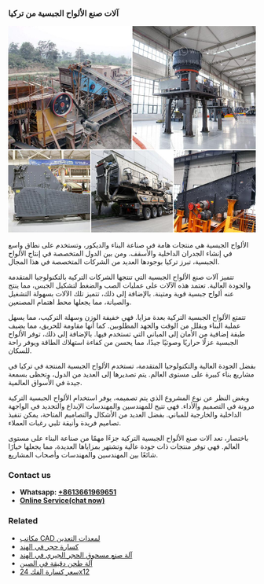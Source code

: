 <h3>آلات صنع الألواح الجبسية من تركيا</h3><img src='1701746203.jpg' alt=''><p>الألواح الجبسية هي منتجات هامة في صناعة البناء والديكور، وتستخدم على نطاق واسع في إنشاء الجدران الداخلية والأسقف. ومن بين الدول المتخصصة في إنتاج الألواح الجبسية، تبرز تركيا بوجودها العديد من الشركات المتخصصة في هذا المجال.</p><p>تتميز آلات صنع الألواح الجبسية التي تنتجها الشركات التركية بالتكنولوجيا المتقدمة والجودة العالية. تعتمد هذه الآلات على عمليات الصب والضغط لتشكيل الجبس، مما ينتج عنه ألواح جبسية قوية ومتينة. بالإضافة إلى ذلك، تتميز تلك الآلات بسهولة التشغيل والصيانة، مما يجعلها محط اهتمام المصنعين.</p><p>تتمتع الألواح الجبسية التركية بعدة مزايا. فهي خفيفة الوزن وسهلة التركيب، مما يسهل عملية البناء ويقلل من الوقت والجهد المطلوبين. كما أنها مقاومة للحريق، مما يضيف طبقة إضافية من الأمان إلى المباني التي تستخدم فيها. بالإضافة إلى ذلك، توفر الألواح الجبسية عزلًا حراريًا وصوتيًا جيدًا، مما يحسن من كفاءة استهلاك الطاقة ويوفر راحة للسكان.</p><p>بفضل الجودة العالية والتكنولوجيا المتقدمة، تستخدم الألواح الجبسية المنتجة في تركيا في مشاريع بناء كبيرة على مستوى العالم. يتم تصديرها إلى العديد من الدول، وتحظى بسمعة جيدة في الأسواق العالمية.</p><p>وبغض النظر عن نوع المشروع الذي يتم تصميمه، يوفر استخدام الألواح الجبسية التركية مرونة في التصميم والأداء. فهي تتيح للمهندسين والمهندسات الإبداع والتجديد في الواجهة الداخلية والخارجية للمباني. بفضل العديد من الأشكال والتصاميم المتاحة، يمكن تنفيذ تصاميم فريدة وأنيقة تلبي رغبات العملاء.</p><p>باختصار، تعد آلات صنع الألواح الجبسية التركية جزءًا مهمًا من صناعة البناء على مستوى العالم. فهي توفر منتجات ذات جودة عالية وتشتهر بمزاياها العديدة، مما يجعلها خيارًا شائعًا بين المهندسين والمهندسات وأصحاب المشاريع.</p><h3>Contact us</h3><ul><li><strong>Whatsapp:&nbsp;<a href="https://wa.me/8613661969651">+8613661969651</a></strong></li><li><a href="https://swt.shibang-china.com/?git&amp;zhl&amp;آلات صنع الألواح الجبسية من تركيا"><strong>Online Service(chat now)</strong></a></li></ul><h3>Related</h3><ul><li><a href='مكاتب CAD لمعدات التعدين.md'>مكاتب CAD لمعدات التعدين</a></li><li><a href='كسارة حجر في الهند.md'>كسارة حجر في الهند</a></li><li><a href='آلة صنع مسحوق الحجر الجيري في الهند.md'>آلة صنع مسحوق الحجر الجيري في الهند</a></li><li><a href='آلة طحن دقيقة في الصين.md'>آلة طحن دقيقة في الصين</a></li><li><a href='سعر كسارة الفك 24x12.md'>سعر كسارة الفك 24x12</a></li></ul>